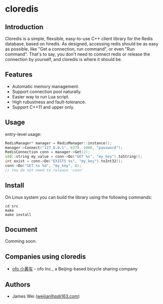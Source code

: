 cloredis
=====

## Introduction

Cloredis is a simple, flexsible, easy-to-use C++ client library for the Redis database, based on hiredis. As designed, accessing redis should be as easy as possible, like "Get a connection, run command", or even "Run command". That's to say, you don't need to connect redis or release the connection by yourself, and cloredis is where it should be. 

## Features

* Automatic memory management.
* Support connection pool naturally.
* Easier way to run Lua script.
* High rubustness and fault-tolerance.
* Support C++11 and upper only.

## Usage

entry-level usage:
``` C++
RedisManager* manager = RedisManager::instance();
manager->Connect("127.0.0.1", 6379, 1000, "password"); 
RedisConnection conn = manager->Get(2);
std::string my_value = conn->Do("GET %s", "my_key").toString();
int exist = conn->Do("EXISTS %s", "my_key").toInt32();
conn->Do("SET %s %d", "my_key", 8);
// You do not need to release 'conn'
```

## Install

On Linux system you can build the library using the following commands:
``` shell
cd src
make
make install
```
## Document

Comming soon.

## Companies using cloredis

* [ofo 小黄车](http://www.ofo.so/#/) - ofo Inc., a Beijing-based bicycle sharing company

## Authors

* James Wei (weijianlhp@163.com)
